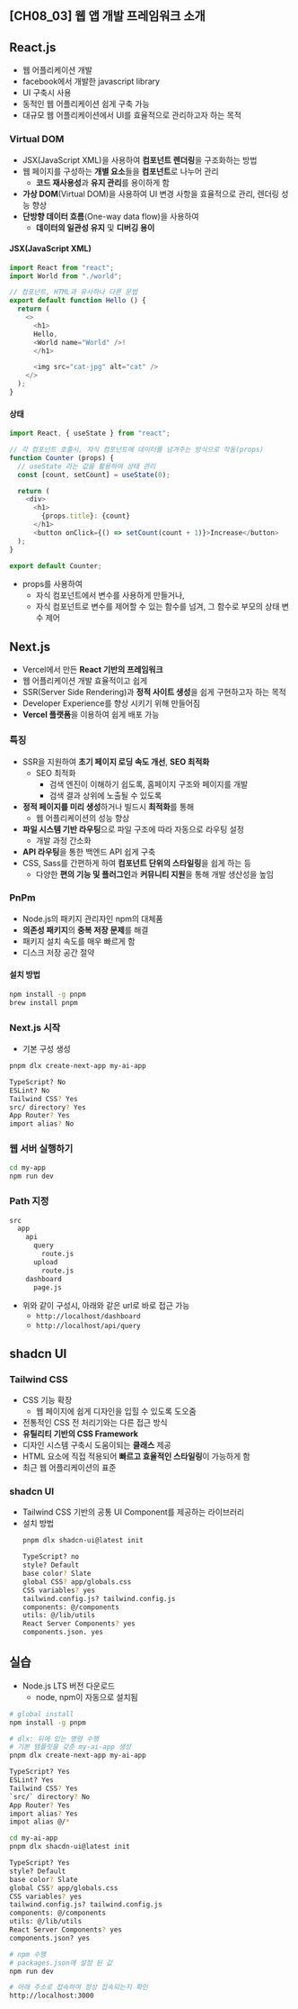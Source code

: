 ## [CH08_03] 웹 앱 개발 프레임워크 소개

## React.js
- 웹 어플리케이션 개발
- facebook에서 개발한 javascript library
- UI 구축시 사용
- 동적인 웹 어플리케이션 쉽게 구축 가능
- 대규모 웹 어플리케이션에서 UI를 효율적으로 관리하고자 하는 목적

### Virtual DOM
- JSX(JavaScript XML)을 사용하여 **컴포넌트 렌더링**을 구조화하는 방법
- 웹 페이지를 구성하는 **개별 요소**들을 **컴포넌트**로 나누어 관리
  - **코드 재사용성**과 **유지 관리**를 용이하게 함
- **가상 DOM**(Virtual DOM)을 사용하여 UI 변경 사항을 효율적으로 관리, 렌더링 성능 향상
- **단방향 데이터 흐름**(One-way data flow)을 사용하여
  - **데이터의 일관성 유지** 및 **디버깅 용이**

#### JSX(JavaScript XML)
```js
import React from "react"; 
import World from "./world";

// 컴포넌트, HTML과 유사하나 다른 문법
export default function Hello () {
  return (
    <>
      <h1>
      Hello,
      <World name="World" />!
      </h1>

      <img src="cat-jpg" alt="cat" />
    </>
  );
}
```

#### 상태
```js
import React, { useState } from "react";

// 각 컴포넌트 호출시, 자식 컴포넌트에 데이터를 넘겨주는 방식으로 작동(props)
function Counter (props) {
  // useState 라는 값을 활용하여 상태 관리
  const [count, setCount] = useState(0);

  return (
    <div>
      <h1>
        {props.title}: {count}
      </h1>
      <button onClick={() => setCount(count + 1)}>Increase</button>
  );
}

export default Counter;
```
- props를 사용하여
  - 자식 컴포넌트에서 변수를 사용하게 만들거나,
  - 자식 컴포넌트로 변수를 제어할 수 있는 함수를 넘겨, 그 함수로 부모의 상태 변수 제어

## Next.js
- Vercel에서 만든 **React 기반의 프레임워크**
- 웹 어플리케이션 개발 효율적이고 쉽게
- SSR(Server Side Rendering)과 **정적 사이트 생성**을 쉽게 구현하고자 하는 목적
- Developer Experience를 향상 시키기 위해 만들어짐
- **Vercel 플랫폼**을 이용하여 쉽게 배포 가능

### 특징
- SSR을 지원하여 **초기 페이지 로딩 속도 개선**, **SEO 최적화**
  - SEO 최적화
    - 검색 엔진이 이해하기 쉽도록, 홈페이지 구조와 페이지를 개발
    - 검색 결과 상위에 노출될 수 있도록
- **정적 페이지를 미리 생성**하거나 빌드시 **최적화**를 통해
  - 웹 어플리케이션의 성능 향상
- **파일 시스템 기반 라우팅**으로 파일 구조에 따라 자동으로 라우팅 설정
  - 개발 과정 간소화
- **API 라우팅**을 통한 백엔드 API 쉽게 구축
- CSS, Sass를 간편하게 하여 **컴포넌트 단위의 스타일링**을 쉽게 하는 등
  - 다양한 **편의 기능 및 플러그인**과 **커뮤니티 지원**을 통해 개발 생산성을 높임

### PnPm
- Node.js의 패키지 관리자인 npm의 대체품
- **의존성 패키지**의 **중복 저장 문제**를 해결
- 패키지 설치 속도를 매우 빠르게 함
- 디스크 저장 공간 절약

#### 설치 방법
```bash
npm install -g pnpm
brew install pnpm
```

### Next.js 시작
- 기본 구성 생성
```bash
pnpm dlx create-next-app my-ai-app

TypeScript? No
ESLint? No
Tailwind CSS? Yes
src/ directory? Yes
App Router? Yes
import alias? No
```

### 웹 서버 실행하기
```bash
cd my-app
npm run dev
```

### Path 지정
```bash
src
  app
    api
      query
        route.js
      upload
        route.js
    dashboard
      page.js
```
- 위와 같이 구성시, 아래와 같은 url로 바로 접근 가능
  - `http://localhost/dashboard`
  - `http://localhost/api/query`

## shadcn UI

### Tailwind CSS
- CSS 기능 확장
  - 웹 페이지에 쉽게 디자인을 입힐 수 있도록 도오줌
- 전통적인 CSS 전 처리기와는 다른 접근 방식
- **유틸리티 기반의 CSS Framework**
- 디자인 시스템 구축시 도움이되는 **클래스** 제공
- HTML 요소에 직접 적용되어 **빠르고 효율적인 스타일링**이 가능하게 함
- 최근 웹 어플리케이션의 표준

### shadcn UI
- Tailwind CSS 기반의 공통 UI Component를 제공하는 라이브러리
- 설치 방법
  ```bash
  pnpm dlx shadcn-ui@latest init

  TypeScript? no
  style? Default
  base color? Slate
  global CSS? app/globals.css
  CSS variables? yes
  tailwind.config.js? tailwind.config.js
  components: @/components
  utils: @/lib/utils
  React Server Components? yes
  components.json. yes
  ```

## 실습
- Node.js LTS 버전 다운로드
  - node, npm이 자동으로 설치됨
```bash
# global install
npm install -g pnpm

# dlx: 뒤에 있는 명령 수행
# 기본 템플릿을 갖춘 my-ai-app 생성
pnpm dlx create-next-app my-ai-app

TypeScript? Yes
ESLint? Yes
Tailwind CSS? Yes
`src/` directory? No
App Router? Yes
import alias? Yes
impot alias @/*

cd my-ai-app
pnpm dlx shacdn-ui@latest init

TypeScript? Yes
style? Default
base color? Slate
global CSS? app/globals.css
CSS variables? yes
tailwind.config.js? tailwind.config.js
components: @/components
utils: @/lib/utils
React Server Components? yes
components.json? yes

# npm 수행
# packages.json에 설정 된 값
npm run dev

# 아래 주소로 접속하여 정상 접속되는지 확인
http://localhost:3000
```
